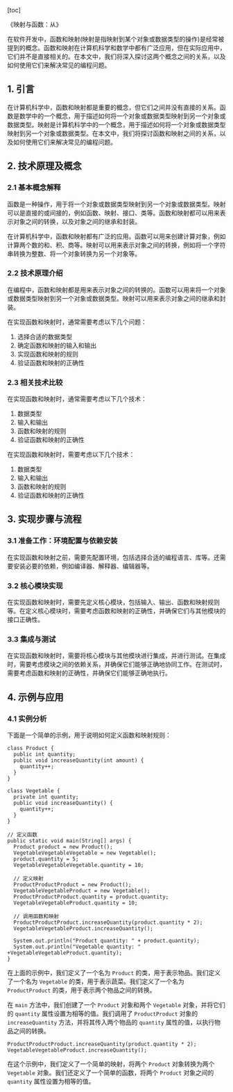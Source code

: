 
[toc]                    
                
                
《映射与函数：从》

在软件开发中，函数和映射(映射是指映射到某个对象或数据类型的操作)是经常被提到的概念。函数和映射在计算机科学和数学中都有广泛应用，但在实际应用中，它们并不是直接相关的。在本文中，我们将深入探讨这两个概念之间的关系，以及如何使用它们来解决常见的编程问题。

## 1. 引言

在计算机科学中，函数和映射都是重要的概念，但它们之间并没有直接的关系。函数是数学中的一个概念，用于描述如何将一个对象或数据类型映射到另一个对象或数据类型。映射是计算机科学中的一个概念，用于描述如何将一个对象或数据类型映射到另一个对象或数据类型。在本文中，我们将探讨函数和映射之间的关系，以及如何使用它们来解决常见的编程问题。

## 2. 技术原理及概念

### 2.1 基本概念解释

函数是一种操作，用于将一个对象或数据类型映射到另一个对象或数据类型。映射可以是直接的或间接的，例如函数、映射、接口、类等。函数和映射都可以用来表示对象之间的转换，以及对象之间的继承和封装。

在计算机科学中，函数和映射都有广泛的应用。函数可以用来创建计算对象，例如计算两个数的和、积、商等。映射可以用来表示对象之间的转换，例如将一个字符串转换为整数、将一个对象转换为另一个对象等。

### 2.2 技术原理介绍

在编程中，函数和映射都是用来表示对象之间的转换的。函数可以用来将一个对象或数据类型映射到另一个对象或数据类型。映射可以用来表示对象之间的继承和封装。

在实现函数和映射时，通常需要考虑以下几个问题：

1. 选择合适的数据类型
2. 确定函数和映射的输入和输出
3. 实现函数和映射的规则
4. 验证函数和映射的正确性

### 2.3 相关技术比较

在实现函数和映射时，通常需要考虑以下几个技术：

1. 数据类型
2. 输入和输出
3. 函数和映射的规则
4. 验证函数和映射的正确性

在实现函数和映射时，需要考虑以下几个技术：

1. 数据类型
2. 输入和输出
3. 函数和映射的规则
4. 验证函数和映射的正确性

## 3. 实现步骤与流程

### 3.1 准备工作：环境配置与依赖安装

在实现函数和映射之前，需要先配置环境，包括选择合适的编程语言、库等。还需要安装必要的依赖，例如编译器、解释器、编辑器等。

### 3.2 核心模块实现

在实现函数和映射时，需要先定义核心模块，包括输入、输出、函数和映射规则等。在定义核心模块时，需要考虑函数和映射的正确性，并确保它们与其他模块的接口正确性。

### 3.3 集成与测试

在实现函数和映射时，需要将核心模块与其他模块进行集成，并进行测试。在集成时，需要考虑模块之间的依赖关系，并确保它们能够正确地协同工作。在测试时，需要考虑函数和映射的正确性，并确保它们能够正确地执行。

## 4. 示例与应用

### 4.1 实例分析

下面是一个简单的示例，用于说明如何定义函数和映射规则：

```
class Product {
  public int quantity;
  public void increaseQuantity(int amount) {
    quantity++;
  }
}

class Vegetable {
  private int quantity;
  public void increaseQuantity() {
    quantity++;
  }
}

// 定义函数
public static void main(String[] args) {
  Product product = new Product();
  VegetableVegetableVegetable = new Vegetable();
  product.quantity = 5;
  VegetableVegetableVegetable.quantity = 10;

  // 定义映射
  ProductProductProduct = new Product();
  VegetableVegetableProduct = new Vegetable();
  ProductProductProduct.quantity = product.quantity;
  VegetableVegetableProduct.quantity = 10;

  // 调用函数和映射
  ProductProductProduct.increaseQuantity(product.quantity * 2);
  VegetableVegetableProduct.increaseQuantity();

  System.out.println("Product quantity: " + product.quantity);
  System.out.println("Vegetable quantity: " +VegetableVegetableProduct.quantity);
}
```

在上面的示例中，我们定义了一个名为 `Product` 的类，用于表示物品。我们定义了一个名为 `Vegetable` 的类，用于表示蔬菜。我们定义了一个名为 `ProductProduct` 的类，用于表示两个物品之间的转换。

在 `main` 方法中，我们创建了一个 `Product` 对象和两个 `Vegetable` 对象，并将它们的 `quantity` 属性设置为相等的值。我们调用了 `ProductProduct` 对象的 `increaseQuantity` 方法，并将其传入两个物品的 `quantity` 属性的值，以执行物品之间的转换。

```
ProductProductProduct.increaseQuantity(product.quantity * 2);
VegetableVegetableProduct.increaseQuantity();
```

在这个示例中，我们定义了一个简单的映射，将两个 `Product` 对象转换为两个 `Vegetable` 对象。我们还定义了一个简单的函数，将两个 `Product` 对象之间的 `quantity` 属性设置为相等的值。

